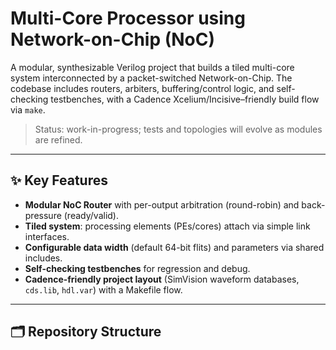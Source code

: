 # Multi-Core Processor using Network-on-Chip (NoC)

A modular, synthesizable Verilog project that builds a tiled multi-core system interconnected by a packet-switched Network-on-Chip. The codebase includes routers, arbiters, buffering/control logic, and self-checking testbenches, with a Cadence Xcelium/Incisive–friendly build flow via `make`.

> Status: work-in-progress; tests and topologies will evolve as modules are refined.

---

## ✨ Key Features

- **Modular NoC Router** with per-output arbitration (round-robin) and back-pressure (ready/valid).
- **Tiled system**: processing elements (PEs/cores) attach via simple link interfaces.
- **Configurable data width** (default 64-bit flits) and parameters via shared includes.
- **Self-checking testbenches** for regression and debug.
- **Cadence-friendly project layout** (SimVision waveform databases, `cds.lib`, `hdl.var`) with a Makefile flow.

---

## 🗂️ Repository Structure
